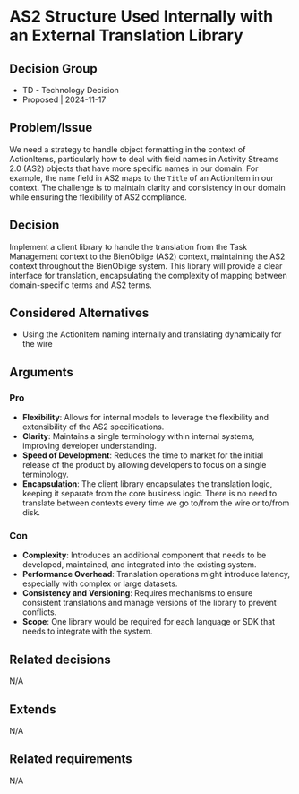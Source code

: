 # AS2 Structure Used Internally with an External Translation Library

## Decision Group

* TD - Technology Decision
* Proposed | 2024-11-17

## Problem/Issue

We need a strategy to handle object formatting in the context of ActionItems, particularly how to deal with field names in Activity Streams 2.0 (AS2) objects that have more specific names in our domain. For example, the `name` field in AS2 maps to the `Title` of an ActionItem in our context. The challenge is to maintain clarity and consistency in our domain while ensuring the flexibility of AS2 compliance.

## Decision

Implement a client library to handle the translation from the Task Management context to the BienOblige (AS2) context, maintaining the AS2 context throughout the BienOblige system. This library will provide a clear interface for translation, encapsulating the complexity of mapping between domain-specific terms and AS2 terms.

## Considered Alternatives

* Using the ActionItem naming internally and translating dynamically for the wire

## Arguments

### Pro

* **Flexibility**: Allows for internal models to leverage the flexibility and extensibility of the AS2 specifications.
* **Clarity**: Maintains a single terminology within internal systems, improving developer understanding.
* **Speed of Development**: Reduces the time to market for the initial release of the product by allowing developers to focus on a single terminology.
* **Encapsulation**: The client library encapsulates the translation logic, keeping it separate from the core business logic. There is no need to translate between contexts every time we go to/from the wire or to/from disk.

### Con

* **Complexity**: Introduces an additional component that needs to be developed, maintained, and integrated into the existing system.
* **Performance Overhead**: Translation operations might introduce latency, especially with complex or large datasets.
* **Consistency and Versioning**: Requires mechanisms to ensure consistent translations and manage versions of the library to prevent conflicts.
* **Scope**: One library would be required for each language or SDK that needs to integrate with the system.

## Related decisions

N/A

## Extends

N/A

## Related requirements

N/A
